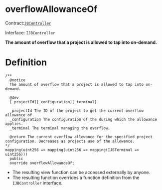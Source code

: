 # overflowAllowanceOf

Contract:[`JBController`](../)​‌

Interface: `IJBController`

**The amount of overflow that a project is allowed to tap into on-demand.**

# Definition

```solidity
/**
  @notice 
  The amount of overflow that a project is allowed to tap into on-demand.

  @dev
  [_projectId][_configuration][_terminal]

  _projectId The ID of the project to get the current overflow allowance of.
  _configuration The configuration of the during which the allowance applies.
  _terminal The terminal managing the overflow.

  @return The current overflow allowance for the specified project configuration. Decreases as projects use of the allowance.
*/
mapping(uint256 => mapping(uint256 => mapping(IJBTerminal => uint256)))
  public
  override overflowAllowanceOf;
```

* The resulting view function can be accessed externally by anyone. 
* The resulting function overrides a function definition from the `IJBController` interface.